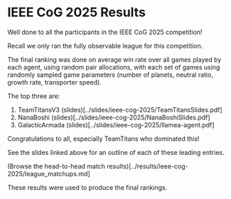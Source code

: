 # IEEE CoG 2025 Results

Well done to all the participants in the IEEE CoG 2025 competition!

Recall we only ran the fully observable league for this competition.

The final ranking was done on average win rate over all games played by each agent, using random pair allocations,
with each set of games using randomly sampled game parameters (number of planets, neutral ratio, growth rate, transporter speed).

The top three are:

1. TeamTitansV3 (slides)[../slides/ieee-cog-2025/TeamTitansSlides.pdf]
2. NanaBoshi (slides)[../slides/ieee-cog-2025/NanaBoshiSlides.pdf]
3. GalacticArmada (slides)[../slides/ieee-cog-2025/llamea-agent.pdf]

Congratulations to all, especially TeamTitans who dominated this!

See the slides linked above for an outline of each of these leading entries.

(Browse the head-to-head match results)[../results/ieee-cog-2025/league_matchups.md]

These results were used to produce the final rankings.

